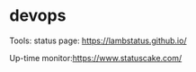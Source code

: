 # devops


Tools:
status page: https://lambstatus.github.io/

Up-time monitor:https://www.statuscake.com/
